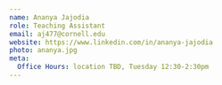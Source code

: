 ```yaml
---
name: Ananya Jajodia
role: Teaching Assistant
email: aj477@cornell.edu
website: https://www.linkedin.com/in/ananya-jajodia
photo: ananya.jpg
meta:
  Office Hours: location TBD, Tuesday 12:30-2:30pm
---
```

